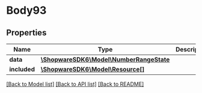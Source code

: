 # Body93

## Properties
Name | Type | Description | Notes
------------ | ------------- | ------------- | -------------
**data** | [**\ShopwareSDK6\Model\NumberRangeState**](NumberRangeState.md) |  | [optional] 
**included** | [**\ShopwareSDK6\Model\Resource[]**](Resource.md) |  | [optional] 

[[Back to Model list]](../../README.md#documentation-for-models) [[Back to API list]](../../README.md#documentation-for-api-endpoints) [[Back to README]](../../README.md)

